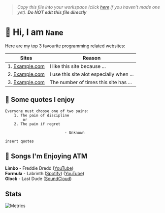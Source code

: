 > *Copy this file into your workspace (click [here](https://github.com/Limitly/Free-Copilot/blob/main/README.md#what-to-do) if you haven't made one yet). **Do __NOT__ edit this file directly***

<!-- Delete the line above after you have copied this file into your workspace -->
# :wave: Hi, I am `Name`

Here are my top 3 favourite programming related websites:

| Sites                              | Reason
|------------------------------------|------------------------------------------|
| 1. [Example.com](https://example.com) | I like this site because ...             |
| 2. [Example.com](https://example.com) | I use this site alot especially when ... |
| 3. [Example.com](https://example.com) | The number of times this site has ...    |

## 📖 Some quotes I enjoy
```
Everyone must choose one of two pains:
    1. The pain of discipline
        or
    2. The pain if regret
        
                           - Unknown
```

```
insert quotes
```

## 🎵 Songs I'm Enjoying ATM
**Limbo** - Freddie Dredd ([YouTube](https://youtu.be/yl6rhI20YgU))
<br />
**Formula** - Labrinth ([Spotify](https://open.spotify.com/)) ([YouTube](https://youtube.com))
<br />
**Glock** - Last Dude ([SoundCloud](https://soundcloud.com))

## Stats 
![Metrics](https://metrics.lecoq.io/1RB?template=classic&isocalendar=1&languages=1&habits=1&followup=1&introduction=1&achievements=1&notable=1&code=1&base=header%2C%20activity%2C%20community%2C%20repositories%2C%20metadata&base.indepth=false&base.hireable=false&base.skip=false&isocalendar=false&isocalendar.duration=half-year&languages=false&languages.limit=8&languages.threshold=0%25&languages.other=false&languages.colors=github&languages.sections=most-used&languages.indepth=false&languages.analysis.timeout=15&languages.analysis.timeout.repositories=7.5&languages.categories=markup%2C%20programming&languages.recent.categories=markup%2C%20programming&languages.recent.load=300&languages.recent.days=14&habits=false&habits.from=200&habits.days=14&habits.facts=true&habits.charts=false&habits.charts.type=classic&habits.trim=false&habits.languages.limit=8&habits.languages.threshold=0%25&followup=false&followup.sections=repositories&followup.indepth=false&followup.archived=true&introduction=false&introduction.title=true&achievements=false&achievements.threshold=S&achievements.secrets=true&achievements.display=detailed&achievements.limit=0&notable=false&notable.from=organization&notable.repositories=false&notable.indepth=false&notable.types=commit&notable.self=false&code=false&code.lines=12&code.load=400&code.days=3&code.visibility=public)

<!-- Insert your GitHub username instead of `1RB` in the link above -->
